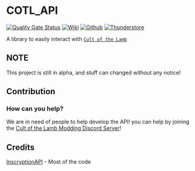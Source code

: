 # COTL_API

[![Quality Gate Status](https://sonarcloud.io/api/project_badges/measure?project=xhayper_COTL_API&metric=alert_status)](https://sonarcloud.io/summary/new_code?id=xhayper_COTL_API)
[![Wiki](https://img.shields.io/static/v1?label=wiki&message=read&style=flat&color=informational)](https://cotl-api.vercel.app/introduction)
[![Github](https://img.shields.io/static/v1?label=&message=github&style=flat&color=black&logo=github)](https://github.com/xhayper/COTL_API)
[![Thunderstore](https://img.shields.io/static/v1?label=&message=thunderstore&style=flat&color=informational)](https://cult-of-the-lamb.thunderstore.io/package/xhayper/COTL_API/)

A library to easily interact with [`Cult of the Lamb`](https://store.steampowered.com/app/1313140/Cult_of_the_Lamb)

## NOTE

This project is still in alpha, and stuff can changed without any notice!

## Contribution

### How can you help?

We are in need of people to help develop the API! you can help by joining
the [Cult of the Lamb Modding Discord Server](https://discord.gg/jZ2DytX3TX)!

## Credits

[InscryptionAPI](https://github.com/InscryptionModding/InscryptionAPI) - Most of the code
